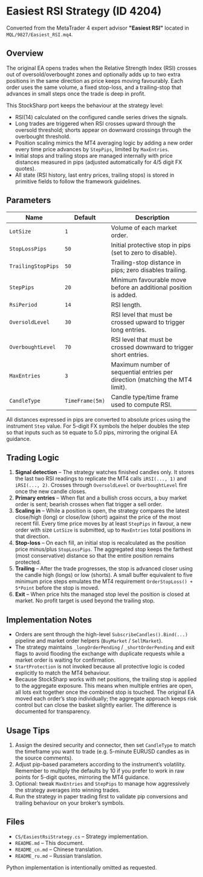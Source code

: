 # Easiest RSI Strategy (ID 4204)

Converted from the MetaTrader 4 expert advisor **"Easiest RSI"** located in `MQL/9827/Easiest_RSI.mq4`.

## Overview

The original EA opens trades when the Relative Strength Index (RSI) crosses out of oversold/overbought zones and optionally adds up to two extra positions in the same direction as price keeps moving favourably. Each order uses the same volume, a fixed stop-loss, and a trailing-stop that advances in small steps once the trade is deep in profit.

This StockSharp port keeps the behaviour at the strategy level:

- RSI(14) calculated on the configured candle series drives the signals.
- Long trades are triggered when RSI crosses upward through the oversold threshold; shorts appear on downward crossings through the overbought threshold.
- Position scaling mimics the MT4 averaging logic by adding a new order every time price advances by `StepPips`, limited by `MaxEntries`.
- Initial stops and trailing stops are managed internally with price distances measured in pips (adjusted automatically for 4/5 digit FX quotes).
- All state (RSI history, last entry prices, trailing stops) is stored in primitive fields to follow the framework guidelines.

## Parameters

| Name | Default | Description |
| --- | --- | --- |
| `LotSize` | `1` | Volume of each market order. |
| `StopLossPips` | `50` | Initial protective stop in pips (set to zero to disable). |
| `TrailingStopPips` | `50` | Trailing-stop distance in pips; zero disables trailing. |
| `StepPips` | `20` | Minimum favourable move before an additional position is added. |
| `RsiPeriod` | `14` | RSI length. |
| `OversoldLevel` | `30` | RSI level that must be crossed upward to trigger long entries. |
| `OverboughtLevel` | `70` | RSI level that must be crossed downward to trigger short entries. |
| `MaxEntries` | `3` | Maximum number of sequential entries per direction (matching the MT4 limit). |
| `CandleType` | `TimeFrame(5m)` | Candle type/time frame used to compute RSI. |

All distances expressed in pips are converted to absolute prices using the instrument `Step` value. For 5-digit FX symbols the helper doubles the step so that inputs such as `50` equate to 5.0 pips, mirroring the original EA guidance.

## Trading Logic

1. **Signal detection** – The strategy watches finished candles only. It stores the last two RSI readings to replicate the MT4 calls `iRSI(..., 1)` and `iRSI(..., 2)`. Crosses through `OversoldLevel` or `OverboughtLevel` fire once the new candle closes.
2. **Primary entries** – When flat and a bullish cross occurs, a buy market order is sent; bearish crosses when flat trigger a sell order.
3. **Scaling in** – While a position is open, the strategy compares the latest close/high (long) or close/low (short) against the price of the most recent fill. Every time price moves by at least `StepPips` in favour, a new order with size `LotSize` is submitted, up to `MaxEntries` total positions in that direction.
4. **Stop-loss** – On each fill, an initial stop is recalculated as the position price minus/plus `StopLossPips`. The aggregated stop keeps the farthest (most conservative) distance so that the entire position remains protected.
5. **Trailing** – After the trade progresses, the stop is advanced closer using the candle high (longs) or low (shorts). A small buffer equivalent to five minimum price steps emulates the MT4 requirement `OrderStopLoss() + 5*Point` before the stop is moved.
6. **Exit** – When price hits the managed stop level the position is closed at market. No profit target is used beyond the trailing stop.

## Implementation Notes

- Orders are sent through the high-level `SubscribeCandles().Bind(...)` pipeline and market order helpers (`BuyMarket` / `SellMarket`).
- The strategy maintains `_longOrderPending` / `_shortOrderPending` and exit flags to avoid flooding the exchange with duplicate requests while a market order is waiting for confirmation.
- `StartProtection` is not invoked because all protective logic is coded explicitly to match the MT4 behaviour.
- Because StockSharp works with net positions, the trailing stop is applied to the aggregate exposure. This means when multiple entries are open, all lots exit together once the combined stop is touched. The original EA moved each order’s stop individually; the aggregate approach keeps risk control but can close the basket slightly earlier. The difference is documented for transparency.

## Usage Tips

1. Assign the desired security and connector, then set `CandleType` to match the timeframe you want to trade (e.g. 5-minute EURUSD candles as in the source comments).
2. Adjust pip-based parameters according to the instrument’s volatility. Remember to multiply the defaults by 10 if you prefer to work in raw points for 5-digit quotes, mirroring the MT4 guidance.
3. Optional: tweak `MaxEntries` and `StepPips` to manage how aggressively the strategy averages into winning trades.
4. Run the strategy in paper trading first to validate pip conversions and trailing behaviour on your broker’s symbols.

## Files

- `CS/EasiestRsiStrategy.cs` – Strategy implementation.
- `README.md` – This document.
- `README_cn.md` – Chinese translation.
- `README_ru.md` – Russian translation.

Python implementation is intentionally omitted as requested.
